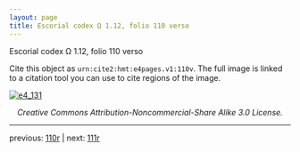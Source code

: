 ```yaml
---
layout: page
title: Escorial codex Ω 1.12, folio 110 verso
---
```


Escorial codex Ω 1.12, folio 110 verso

Cite this object as `urn:cite2:hmt:e4pages.v1:110v`.  The full image is linked to a citation tool you can use to cite regions of the image.

[![e4_131](http://www.homermultitext.org/iipsrv?IIIF=/project/homer/pyramidal/deepzoom/hmt/e4img/2017a/e4_131.tif/full/800,/0/default.jpg)](http://www.homermultitext.org/ict2/?urn=urn:cite2:hmt:e4img.2017a:e4_131) 

<p style="text-align: center; font-style: italic;">Creative Commons Attribution-Noncommercial-Share Alike 3.0 License.</p>

---

previous: [110r](../110r/) | next: [111r](../111r/)